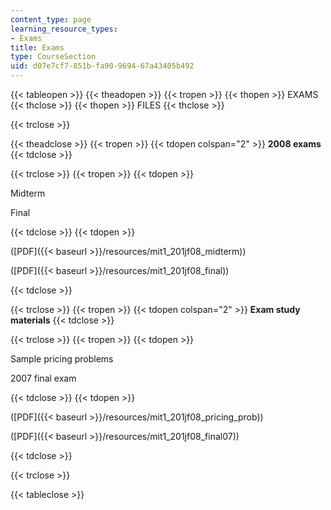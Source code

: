 ```yaml
---
content_type: page
learning_resource_types:
- Exams
title: Exams
type: CourseSection
uid: d07e7cf7-851b-fa90-9694-67a43405b492
---
```


{{< tableopen >}}
{{< theadopen >}}
{{< tropen >}}
{{< thopen >}}
EXAMS
{{< thclose >}}
{{< thopen >}}
FILES
{{< thclose >}}

{{< trclose >}}

{{< theadclose >}}
{{< tropen >}}
{{< tdopen colspan="2" >}}
**2008 exams**
{{< tdclose >}}

{{< trclose >}}
{{< tropen >}}
{{< tdopen >}}


Midterm

Final


{{< tdclose >}}
{{< tdopen >}}


([PDF]({{< baseurl >}}/resources/mit1_201jf08_midterm))

([PDF]({{< baseurl >}}/resources/mit1_201jf08_final))


{{< tdclose >}}

{{< trclose >}}
{{< tropen >}}
{{< tdopen colspan="2" >}}
**Exam study materials**
{{< tdclose >}}

{{< trclose >}}
{{< tropen >}}
{{< tdopen >}}


Sample pricing problems

2007 final exam


{{< tdclose >}}
{{< tdopen >}}


([PDF]({{< baseurl >}}/resources/mit1_201jf08_pricing_prob))

([PDF]({{< baseurl >}}/resources/mit1_201jf08_final07))


{{< tdclose >}}

{{< trclose >}}

{{< tableclose >}}